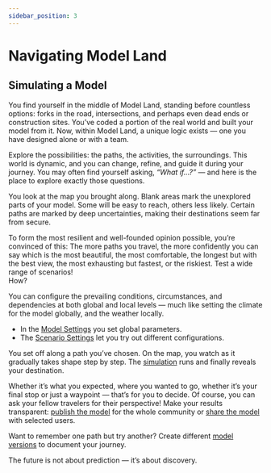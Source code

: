```yaml
---
sidebar_position: 3
---
```


# Navigating Model Land

## Simulating a Model

You find yourself in the middle of Model Land, standing before countless options: forks in the road, intersections, and perhaps even dead ends or construction sites. You’ve coded a portion of the real world and built your model from it. Now, within Model Land, a unique logic exists — one you have designed alone or with a team.  

Explore the possibilities: the paths, the activities, the surroundings. This world is dynamic, and you can change, refine, and guide it during your journey. You may often find yourself asking, *“What if…?”* — and here is the place to explore exactly those questions.

You look at the map you brought along. Blank areas mark the unexplored parts of your model.  Some will be easy to reach, others less likely. Certain paths are marked by deep uncertainties, making their destinations seem far from secure.

To form the most resilient and well-founded opinion possible, you’re convinced of this: The more paths you travel, the more confidently you can say which is the most beautiful, the most comfortable, the longest but with the best view, the most exhausting but fastest, or the riskiest.  Test a wide range of scenarios!  
How?

You can configure the prevailing conditions, circumstances, and dependencies at both global and local levels — much like setting the climate for the model globally, and the weather locally.

- In the [Model Settings](../Einstellungen/Modell-%20Einstellungen) you set global parameters.
- The [Scenario Settings](../Einstellungen/Szenario-%20Einstellungen) let you try out different configurations.

You set off along a path you’ve chosen.  On the map, you watch as it gradually takes shape step by step. The [simulation](../Simulation%20durchführen) runs and finally reveals your destination.

Whether it’s what you expected, where you wanted to go, whether it’s your final stop or just a waypoint — that’s for you to decide. Of course, you can ask your fellow travelers for their perspective!
Make your results transparent: [publish the model](../Publizieren/Modell%20veröffentlichen) for the whole community or [share the model](../Publizieren/Modell%20teilen) with selected users.

Want to remember one path but try another? Create different [model versions](../Einstellungen/Versions-Einstellungen) to document your journey.

The future is not about prediction — it’s about discovery.

